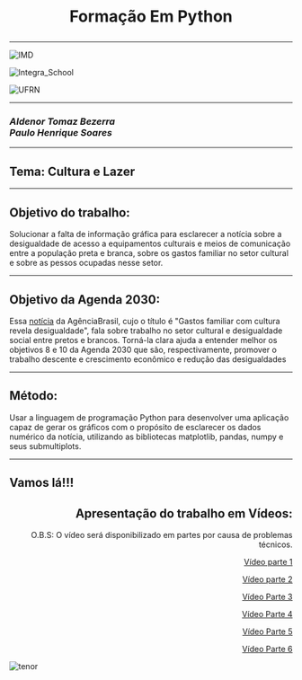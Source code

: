 <h1><p  align="center"><b>Formação Em Python</b></p></h1><hr/>

![IMD](https://user-images.githubusercontent.com/66085641/85236510-f3173d00-b3f4-11ea-8a2a-eb43f503f68d.jpg)

![Integra_School](https://user-images.githubusercontent.com/66085641/85236675-5e154380-b3f6-11ea-9b93-442793296196.jpg)

![UFRN](https://user-images.githubusercontent.com/66085641/85236836-ddefdd80-b3f7-11ea-8363-36477364110e.jpg)

<hr/>
<h3 align="left"><i><b>Aldenor Tomaz Bezerra</b></i><br/><i><b>Paulo Henrique Soares</b></i></h3><hr/>

<h2>Tema: Cultura e Lazer</h2><hr/>
<h2>Objetivo do trabalho:</h2>
<p>Solucionar a falta de informação gráfica para esclarecer a notícia sobre a desigualdade  de acesso a equipamentos culturais e meios de comunicação entre a população preta e branca, sobre os gastos familiar no setor cultural e sobre as pessos ocupadas nesse setor.</p><hr/>
<h2>Objetivo da Agenda 2030:</h2>
<p>Essa <a href= "https://agenciabrasil.ebc.com.br/geral/noticia/2019-12/gasto-familiar-com-cultura-revela-desigualdade-diz-pesquisa">  notícia</a> da AgênciaBrasil, cujo o título é "Gastos familiar com cultura revela desigualdade", fala sobre trabalho no setor cultural e desigualdade social entre pretos e brancos. Torná-la clara ajuda a entender melhor os objetivos 8 e 10 da Agenda 2030 que são, respectivamente, promover o trabalho descente e crescimento econômico e redução das desigualdades</p><hr/>
<h2>Método:</h2>
<p>Usar a linguagem de programação Python para desenvolver uma aplicação capaz de gerar os gráficos  com o propósito  de esclarecer os dados numérico da notícia, utilizando as bibliotecas matplotlib, pandas, numpy e seus submultiplots.</p><hr/>

<h2>Vamos lá!!!</h2>

<h2 align="right">Apresentação do trabalho em Vídeos:</h2>
<p align="right"> O.B.S: O vídeo será disponibilizado em partes por causa de problemas técnicos.</p>
<p align="right"><a href="https://1drv.ms/v/s!Ag5K8ViIXwJVoCFAvyu2_IxZYkbQ?e=ax2mtF">Vídeo parte 1</a></p>
<p align="right"><a href="https://1drv.ms/v/s!Ag5K8ViIXwJVoCKy-BNBD8UaquyK?e=4bDQQg">Vídeo parte 2</a></p>
<p align="right"><a href="https://1drv.ms/v/s!Ag5K8ViIXwJVoCQ-FyA_zOppRqDu?e=P2EZxa">Vídeo Parte 3</a></p>
<p align="right"><a href="https://1drv.ms/v/s!Ag5K8ViIXwJVoCawkFnScbm539_N?e=TIo2Ln">Vídeo Parte 4</a></p>
<p align="right"><a href="https://1drv.ms/v/s!Ag5K8ViIXwJVoCceh2XLgr2yC39v?e=Mh6hjT">Vídeo Parte 5</a></p>
<p align="right"><a href="https://1drv.ms/v/s!Ag5K8ViIXwJVoCj6Lm0u80LsnfzE?e=hKUyXy">Vídeo Parte 6</a></p>
  
  ![tenor](https://user-images.githubusercontent.com/66085641/85237437-49887980-b3fd-11ea-8e40-f3eb337a6cd3.gif)
  
